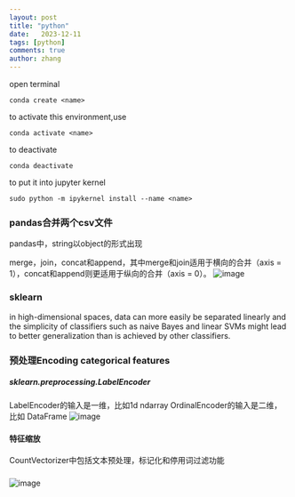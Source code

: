 ```yaml
---
layout: post
title: "python"
date:   2023-12-11
tags: [python]
comments: true
author: zhang
---
```


open terminal

```
conda create <name>

```
to activate this environment,use
```
conda activate <name>
```
to deactivate
```
conda deactivate 
```
to put it into jupyter kernel
```
sudo python -m ipykernel install --name <name>
```

### pandas合并两个csv文件
pandas中，string以object的形式出现

merge，join，concat和append，其中merge和join适用于横向的合并（axis = 1），concat和append则更适用于纵向的合并（axis = 0）。
![image](https://github.com/zhang-mickey/zhang-mickey.github.io/assets/145342600/0a5db29e-71c6-4e50-bf83-0e2db1174287)


### sklearn
 in high-dimensional spaces, data can more easily be separated linearly and the simplicity of classifiers such as naive Bayes and linear SVMs might lead to better generalization than is achieved by other classifiers.

### 预处理Encoding categorical features
##### sklearn.preprocessing.LabelEncoder
LabelEncoder的输入是一维，比如1d ndarray
OrdinalEncoder的输入是二维，比如 DataFrame
![image](https://github.com/zhang-mickey/zhang-mickey.github.io/assets/145342600/fdbfa757-bcef-44cf-98b6-fceeef6cfef6)

#### 特征缩放
CountVectorizer中包括文本预处理，标记化和停用词过滤功能

###
![image](https://github.com/zhang-mickey/zhang-mickey.github.io/assets/145342600/dcb70517-72e7-40ec-9970-84cc980b01e5)

